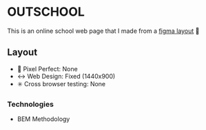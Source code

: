 # OUTSCHOOL

This is an online school web page that I made from a [figma layout](https://www.figma.com/community/file/1190190345547687730) 🧐

## Layout

- 💠 Pixel Perfect: None
- ↔️ Web Design: Fixed (1440x900)
- ✳️ Cross browser testing: None

### Technologies

- BEM Methodology

